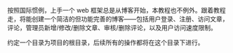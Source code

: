 按照国际惯例，上手一个 web 框架总是从博客开始，本教程也不例外。跟着教程走，将能创建一个简洁的但功能完善的博客——包括用户登录、注册、访问文章，评论，管理员新增/修改/删除文章、审核/删除评论，以及用户访问速度限制。

约定一个目录为项目的根目录，后续所有的操作都将在这个目录下进行。
